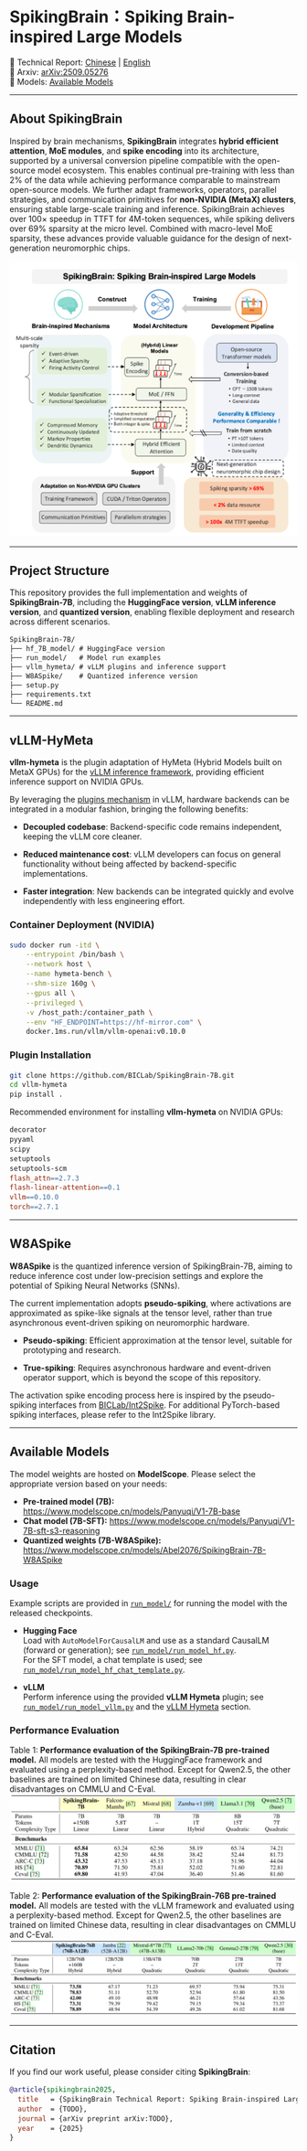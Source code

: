 # SpikingBrain：Spiking Brain-inspired Large Models

📄 Technical Report: [Chinese](SpikingBrain_Report_Chi.pdf) | [English](SpikingBrain_Report_Eng.pdf)  
🚀 Arxiv: [arXiv:2509.05276](https://www.arxiv.org/abs/2509.05276)  
🧩 Models: [Available Models](#available-models)   

---

## About SpikingBrain

Inspired by brain mechanisms, **SpikingBrain** integrates **hybrid efficient attention**, **MoE modules**, and **spike encoding** into its architecture, supported by a universal conversion pipeline compatible with the open-source model ecosystem. This enables continual pre-training with less than 2\% of the data while achieving performance comparable to mainstream open-source models. We further adapt frameworks, operators, parallel strategies, and communication primitives for **non-NVIDIA (MetaX) clusters**, ensuring stable large-scale training and inference. SpikingBrain achieves over 100× speedup in TTFT for 4M-token sequences, while spiking delivers over 69\% sparsity at the micro level. Combined with macro-level MoE sparsity, these advances provide valuable guidance for the design of next-generation neuromorphic chips.

![](assets/fig1.png)

---

## Project Structure
This repository provides the full implementation and weights of **SpikingBrain-7B**, including the **HuggingFace version**, **vLLM inference version**, and **quantized version**, enabling flexible deployment and research across different scenarios.

```
SpikingBrain-7B/
├── hf_7B_model/ # HuggingFace version
├── run_model/   # Model run examples
├── vllm_hymeta/ # vLLM plugins and inference support
├── W8ASpike/    # Quantized inference version
├── setup.py
├── requirements.txt 
└── README.md 
```

--- 

## vLLM-HyMeta

**vllm-hymeta** is the plugin adaptation of HyMeta (Hybrid Models built on MetaX GPUs) for the [vLLM inference framework](https://github.com/vllm-project/vllm/tree/main), providing efficient inference support on NVIDIA GPUs.

By leveraging the [plugins mechanism](https://blog.vllm.ai/2025/05/12/hardware-plugin.html) in vLLM, hardware backends can be integrated in a modular fashion, bringing the following benefits:

- **Decoupled codebase**: Backend-specific code remains independent, keeping the vLLM core cleaner.

- **Reduced maintenance cost**: vLLM developers can focus on general functionality without being affected by backend-specific implementations.

- **Faster integration**: New backends can be integrated quickly and evolve independently with less engineering effort.

### Container Deployment (NVIDIA)
```bash
sudo docker run -itd \
    --entrypoint /bin/bash \
    --network host \
    --name hymeta-bench \
    --shm-size 160g \
    --gpus all \
    --privileged \
    -v /host_path:/container_path \
    --env "HF_ENDPOINT=https://hf-mirror.com" \
    docker.1ms.run/vllm/vllm-openai:v0.10.0
```

### Plugin Installation
```bash
git clone https://github.com/BICLab/SpikingBrain-7B.git
cd vllm-hymeta
pip install .
```

Recommended environment for installing **vllm-hymeta** on NVIDIA GPUs:

```makefile
decorator
pyyaml
scipy
setuptools
setuptools-scm
flash_attn==2.7.3
flash-linear-attention==0.1
vllm==0.10.0
torch==2.7.1
```

---

## W8ASpike

**W8ASpike** is the quantized inference version of SpikingBrain-7B, aiming to reduce inference cost under low-precision settings and explore the potential of Spiking Neural Networks (SNNs).

The current implementation adopts **pseudo-spiking**, where activations are approximated as spike-like signals at the tensor level, rather than true asynchronous event-driven spiking on neuromorphic hardware.

- **Pseudo-spiking**: Efficient approximation at the tensor level, suitable for prototyping and research.

- **True-spiking**: Requires asynchronous hardware and event-driven operator support, which is beyond the scope of this repository.

The activation spike encoding process here is inspired by the pseudo-spiking interfaces from [BICLab/Int2Spike](https://github.com/BICLab/Int2Spike). For additional PyTorch-based spiking interfaces, please refer to the Int2Spike library.

---

## Available Models
The model weights are hosted on **ModelScope**. Please select the appropriate version based on your needs:

- **Pre-trained model (7B):** https://www.modelscope.cn/models/Panyuqi/V1-7B-base
- **Chat model (7B-SFT):** https://www.modelscope.cn/models/Panyuqi/V1-7B-sft-s3-reasoning
- **Quantized weights (7B-W8ASpike):** https://www.modelscope.cn/models/Abel2076/SpikingBrain-7B-W8ASpike

### Usage
Example scripts are provided in [`run_model/`](run_model) for running the model with the released checkpoints. 

- **Hugging Face**  
Load with `AutoModelForCausalLM` and use as a standard CausalLM (forward or generation); see [`run_model/run_model_hf.py`](run_model/run_model_hf.py).  
For the SFT model, a chat template is used; see [`run_model/run_model_hf_chat_template.py`](run_model/run_model_hf_chat_template.py).

- **vLLM**  
Perform inference using the provided **vLLM Hymeta** plugin; see [`run_model/run_model_vllm.py`](run_model/run_model_vllm.py) and the [vLLM Hymeta](#vllm-hymeta) section.

### Performance Evaluation
Table 1: **Performance evaluation of the SpikingBrain-7B pre-trained model.** All models are tested with the HuggingFace framework and evaluated using a perplexity-based method. Except for Qwen2.5, the other baselines are trained on limited Chinese data, resulting in clear disadvantages on CMMLU and C-Eval.
![](assets/table1.png)


Table 2: **Performance evaluation of the SpikingBrain-76B pre-trained model.** All models are tested with the vLLM framework and evaluated using a perplexity-based method. Except for Qwen2.5, the other baselines are trained on limited Chinese data, resulting in clear disadvantages on CMMLU and C-Eval.
![](assets/table2.png)

--- 

## Citation

If you find our work useful, please consider citing **SpikingBrain**:

```bibtex
@article{spikingbrain2025,
  title   = {SpikingBrain Technical Report: Spiking Brain-inspired Large Models},
  author  = {TODO},
  journal = {arXiv preprint arXiv:TODO},
  year    = {2025}
}
```